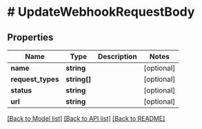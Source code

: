 # # UpdateWebhookRequestBody

## Properties

Name | Type | Description | Notes
------------ | ------------- | ------------- | -------------
**name** | **string** |  | [optional]
**request_types** | **string[]** |  | [optional]
**status** | **string** |  | [optional]
**url** | **string** |  | [optional]

[[Back to Model list]](../../README.md#models) [[Back to API list]](../../README.md#endpoints) [[Back to README]](../../README.md)
